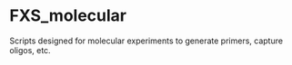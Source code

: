 # FXS_molecular
Scripts designed for molecular experiments to generate primers, capture oligos, etc.
